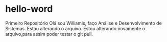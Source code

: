 # hello-word
Primeiro Repositório
Olá sou Williamis, faço Análise e Desenvolvimento de Sistemas.
Estou alterando o arquivo.
Estou alterando novamente o arquivo,para assim poder testar o git pull. 
